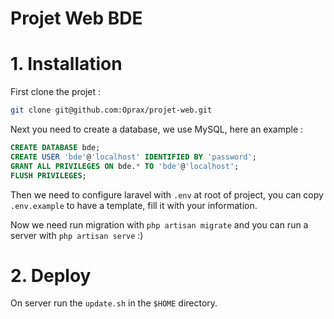 Projet Web BDE
=========

# 1. Installation

First clone the projet :
```bash
git clone git@github.com:Oprax/projet-web.git
```

Next you need to create a database, we use MySQL, here an example :
```sql
CREATE DATABASE bde;
CREATE USER 'bde'@'localhost' IDENTIFIED BY 'password';
GRANT ALL PRIVILEGES ON bde.* TO 'bde'@'localhost';
FLUSH PRIVILEGES;
```

Then we need to configure laravel with `.env` at root of project, you can copy `.env.example` to have a template, fill it with your information.

Now we need run migration with `php artisan migrate` and you can run a server with `php artisan serve` :)

# 2. Deploy 
 
On server run the `update.sh` in the `$HOME` directory.
 